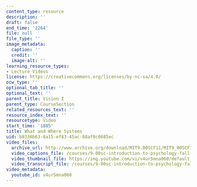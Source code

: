 ```yaml
---
content_type: resource
description: ''
draft: false
end_time: '2264'
file: null
file_type: ''
image_metadata:
  caption: ''
  credit: ''
  image-alt: ''
learning_resource_types:
- Lecture Videos
license: https://creativecommons.org/licenses/by-nc-sa/4.0/
ocw_type: ''
optional_tab_title: ''
optional_text: ''
parent_title: Vision I
parent_type: CourseSection
related_resources_text: ''
resource_index_text: ''
resourcetype: Video
start_time: '1885'
title: What and Where Systems
uid: b8336b63-8a15-ef83-45ac-68af0c0685ec
video_files:
  archive_url: http://www.archive.org/download/MIT9.00SCF11/MIT9_00SCF11_lec05_300k.mp4
  video_captions_file: /courses/9-00sc-introduction-to-psychology-fall-2011/0657b75447995251a358b67939630e10_v4ur5mna060.vtt
  video_thumbnail_file: https://img.youtube.com/vi/v4ur5mna060/default.jpg
  video_transcript_file: /courses/9-00sc-introduction-to-psychology-fall-2011/28cbc2ab9726fd19ce4adbc2a07b4bef_v4ur5mna060.pdf
video_metadata:
  youtube_id: v4ur5mna060
---
```

